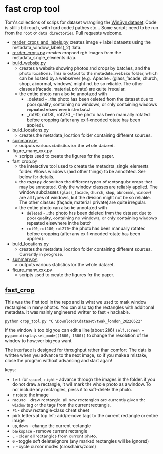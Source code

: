 # fast crop tool

Tom's collections of scrips for dataset wrangling the [WinSyn dataset](https://github.com/twak/winsyn_metadata). Code is still a bit rough, with hard coded pathes etc... Some scripts need to be run from the `root` or `data directories`. Pull requests welcome.

* [render_crops_and_labels.py](https://github.com/twak/fast_crop/blob/master/render_crops_and_labels.py) creates image + label datasets using the metadata_window_labels(_2) data.
* [render_crops.py](https://github.com/twak/fast_crop/blob/master/render_crops.py) creates cropped rgb images from the metadata_single_elements data.
* [build_website.py](https://github.com/twak/fast_crop/blob/master/build_website.py)
    * creates a website showing photos and crops by batches, and the photo locations. This is output to the metadata_website folder, which can be hosted by a webserver (e.g., Apache).
 (glass_facade, church, shop, abnormal, windows) might not be so reliable. The other classes (façade, material, private) are quite irregular.
    * the entire photo can also be annotated with 
        * _deleted - _the photo has been deleted from the dataset due to poor quality, containing no windows, or only containing windows repeated elsewhere in the batch
        * _rot90, rot180, rot270 _- the photo has been manually rotated before cropping (after any exif-encoded rotate has been applied).
* build_locations.py
    * creates the metadata_location folder containing different sources.
* [summary.py](https://github.com/twak/fast_crop/blob/master/figure_summary.py), 
    * outputs various statistics for the whole dataset.
* figure_many_xxx.py
    * scripts used to create the figures for the paper.
* [fast_crop.py](https://github.com/twak/fast_crop/blob/master/fast_crop.py)
    * the interactive tool used to create the metadata_single_elements folder. Allows windows (and other things) to be annotated. See below for details.
    * the _tags.py_ describes the different types of rectangular crops that may be annotated. Only the window classes are reliably applied. The window subclasses  (`glass_facade`, `church`, `shop`, `abnormal`, `window`) are all types of windows, but the division might not be so reliable. The other classes (façade, material, private) are quite irregular.
    * the entire photo can also be annotated with 
        * `deleted` - _the photo has been deleted from the dataset due to poor quality, containing no windows, or only containing windows repeated elsewhere in the batch
        * `rot90`, `rot180`, `rot270`- the photo has been manually rotated before cropping (after any exif-encoded rotate has been applied).
* build_locations.py
    * creates the metadata_location folder containing different sources. Currently in progress.
* [summary.py](https://github.com/twak/fast_crop/blob/master/figure_summary.py), 
    * outputs various statistics for the whole dataset.
* figure_many_xxx.py
    * scripts used to create the figures for the paper.


## [fast_crop](https://github.com/twak/fast_crop/blob/master/fast_crop.py)

This was the first tool in the repo and is what we used to mark window rectangles in many photos. You can also tag the rectangles with additional metadata. It was mainly engineered written to fast + hackable. 

```
python crop_tool.py "C:\Downloads\dataset\twak_london_20220522"
```

If the window is too big you can edit a line (about 286) `self.screen = pygame.display.set_mode((1600, 1600))` to change the resolution of the window to however big you want.

The interface is designed for throughput rather than comfort. The data is written when you advance to the next image, so if you make a mistake, close the program without advancing and start again!

keys:

* `left` (or `space`), `right` - advance through the images in the folder. if you do not draw a rectangle, it will mark the whole photo as a window. To not include any rectangles, press `0` to soft-delete the photo.
* `r` rotate the image
* mouse - draw rectangle. all new rectangles are currently given the `window` tag or the tags from the current rectangle.
* `F1` - show rectangle-class cheat sheet
* pink letters at top left: add/remove tags to the current rectangle or entire image
* `up`, `down` - change the current rectangle
* `backspace` - remove current rectangle
* `c` - clear all rectangles from current photo.
* `0` - toggle soft delete/ignore (any marked rectangles will be ignored)
* `z` - cycle cursor modes (crosshairs/zoom) 
